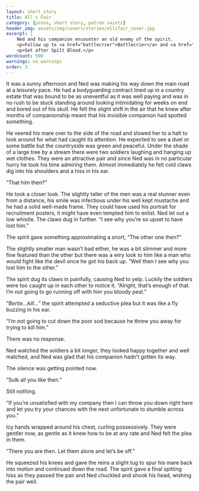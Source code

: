 ```yaml
---
layout: short_story
title: All's Fair
category: [prose, short story, patron saints]
header_img: assets/img/covers/stories/allsfair_cover.jpg
excerpt: |
    Ned and his companion encounter an old enemy of the spirit.
    <p>Follow up to <a href="battlecrier">Battlecrier</a> and <a href="spilt-blood">Spilt Blood</a>.</p>
    <p>Set after Spilt Blood.</p>
wordcount: 500 
warnings: no warnings
order: 3
---
```


It was a sunny afternoon and Ned was making his way down the main road at a leisurely pace. He had a bodyguarding contract lined up in a country estate that was bound to be as uneventful as it was well paying and was in no rush to be stuck standing around looking intimidating for weeks on end and bored out of his skull. He felt the slight shift in the air that he knew after months of companionship meant that his invisible companion had spotted something.

He veered his mare over to the side of the road and slowed her to a halt to look around for what had caught its attention. He expected to see a duel or some battle but the countryside was green and peaceful. Under the shade of a large tree by a stream there were two soldiers laughing and hanging up wet clothes. They were an attractive pair and since Ned was in no particular hurry he took his time admiring them. Almost immediately he felt cold claws dig into his shoulders and a hiss in his ear.

“That him then?”

He took a closer look. The slightly taller of the men was a real stunner even from a distance, his smile was infectious under his well kept mustache and he had a solid well-made frame. They could have used his portrait for recruitment posters, it might have even tempted him to enlist. Ned let out a low whistle. The claws dug in further. “I see why you’re so upset to have lost him.”

The spirit gave something approximating a snort, “The other one then?” 

The slightly smaller man wasn’t bad either, he was a bit slimmer and more fine featured than the other but there was a wiry look to him like a man who would fight like the devil once he got his back up. “Well then I see why you lost him to the other.”

The spirit dug its claws in painfully, causing Ned to yelp. Luckily the soldiers were too caught up in each other to notice it. “Alright, that’s enough of that. I’m not going to go running off with him you bloody pest.”

“_Bertie…kill…_” the spirit attempted a seductive plea but it was like a fly buzzing in his ear.

“I’m not going to cut down the poor sod because he threw you away for trying to kill him.”

There was no response.

Ned watched the soldiers a bit longer, they looked happy together and well matched, and Ned was glad that his companion hadn’t gotten its way.

The silence was getting pointed now.

“Sulk all you like then.”

Still nothing.

“If you’re unsatisfied with my company then I can throw you down right here and let you try your chances with the next unfortunate to stumble across you.”

Icy hands wrapped around his chest, curling possessively. They were gentler now, as gentle as it knew how to be at any rate and Ned felt the plea in them.

“There you are then. Let them alone and let’s be off.”

He squeezed his knees and gave the reins a slight tug to spur his mare back into motion and continued down the road. The spirit gave a final spitting hiss as they passed the pair and Ned chuckled and shook his head, wishing the pair well.